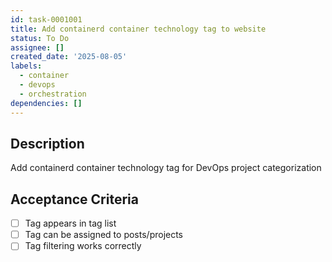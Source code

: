```yaml
---
id: task-0001001
title: Add containerd container technology tag to website
status: To Do
assignee: []
created_date: '2025-08-05'
labels:
  - container
  - devops
  - orchestration
dependencies: []
---
```


## Description

Add containerd container technology tag for DevOps project categorization

## Acceptance Criteria

- [ ] Tag appears in tag list
- [ ] Tag can be assigned to posts/projects
- [ ] Tag filtering works correctly
